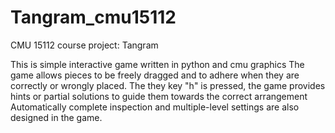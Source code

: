 # Tangram_cmu15112
CMU 15112 course project: Tangram

This is simple interactive game written in python and cmu graphics
The game allows pieces to be freely dragged and to adhere when they are correctly or wrongly placed.
The they key "h" is pressed, the game provides hints or partial solutions to guide them towards the correct arrangement
Automatically complete inspection and multiple-level settings are also designed in the game.
